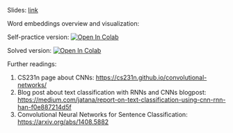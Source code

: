Slides:
[link](https://github.com/girafe-ai/ml-mipt/blob/21f_advanced/week1_02_cnn_for_texts_and_more_embeddings/ml-mipt_f21_lect102_cnn_for_texts_and_more_embeddings.pdf)

Word embeddings overview and visualization:

Self-practice version:
[![Open In Colab](https://colab.research.google.com/assets/colab-badge.svg)](https://colab.research.google.com/github/girafe-ai/ml-mipt/blob/21f_advanced/week1_02_cnn_for_texts_and_more_embeddings/practice1_02_cnn_for_texts.ipynb)

Solved version:
[![Open In Colab](https://colab.research.google.com/assets/colab-badge.svg)](https://colab.research.google.com/github/girafe-ai/ml-mipt/blob/21f_advanced/week1_02_cnn_for_texts_and_more_embeddings/practice1_02_cnn_for_texts__completed.ipynb)

Further readings:

1. CS231n page about CNNs: https://cs231n.github.io/convolutional-networks/
2. Blog post about text classification with RNNs and CNNs blogpost:
   https://medium.com/jatana/report-on-text-classification-using-cnn-rnn-han-f0e887214d5f
3. Convolutional Neural Networks for Sentence Classification:
   https://arxiv.org/abs/1408.5882
